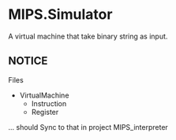 # MIPS.Simulator

A virtual machine that take binary string as input.

## NOTICE

Files

- VirtualMachine
    - Instruction
    - Register

... should Sync to that in project MIPS_interpreter
